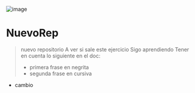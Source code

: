 
![image](https://user-images.githubusercontent.com/92409193/196016088-54bc2ceb-3c60-41a2-a454-79e9f1644de8.png)

# NuevoRep
> nuevo repositorio
> A ver si sale este ejercicio
> Sigo aprendiendo
> Tener en cuenta lo siguiente en el doc:
> * primera frase en negrita
> * segunda frase en cursiva
* cambio

